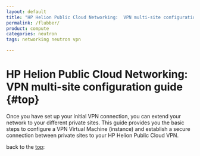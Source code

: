 ```yaml
---
layout: default
title: "HP Helion Public Cloud Networking:  VPN multi-site configuration guide"
permalink: /flubber/
product: compute
categories: neutron 
tags: networking neutron vpn  

---
```

<!--UNDER REVISION-->

# HP Helion Public Cloud Networking:  VPN multi-site configuration guide {#top}

Once you have set up your initial VPN connection, you can extend your network to your different private sites. This guide provides you the basic steps to configure a VPN Virtual Machine (instance) and establish a secure connection between private sites to your HP Helion Public Cloud VPN.

back to the [top](#top):
